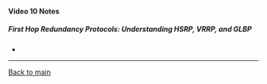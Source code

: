 #### Video 10 Notes

##### First Hop Redundancy Protocols: Understanding HSRP, VRRP, and GLBP
- 

---

[Back to main](https://github.com/rot0xd/CBTNuggets/blob/master/CCNA/ICND-2/README.md)

